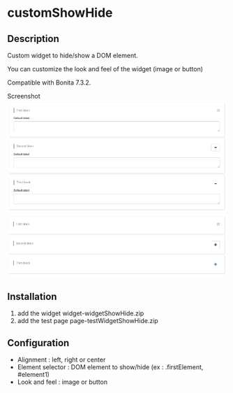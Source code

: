 # customShowHide

## Description

Custom widget to hide/show a DOM element. 

You can customize the look and feel of the widget (image or button) 

Compatible with Bonita 7.3.2.

Screenshot<br/>
<img src="custom_showHide_show.png"/>
<img src="custom_showHide_hide.png"/>

## Installation 
1. add the widget widget-widgetShowHide.zip
2. add the test page page-testWidgetShowHide.zip

## Configuration

* Alignment : left, right or center
* Element selector : DOM element to show/hide (ex : .firstElement, #element1)
* Look and feel : image or button